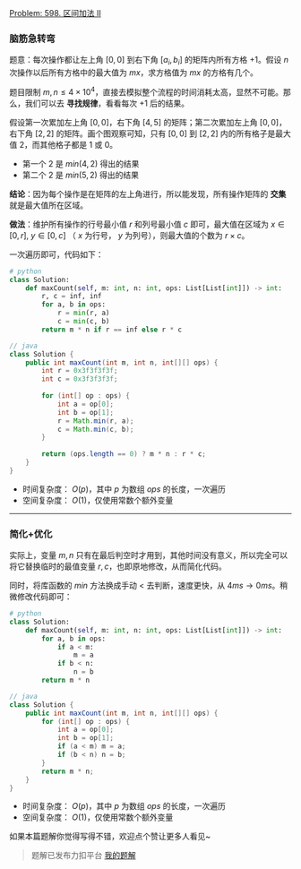 [Problem: 598. 区间加法 II](https://leetcode.cn/problems/range-addition-ii/description/)

### 脑筋急转弯

题意：每次操作都让左上角 $[0,0]$ 到右下角 $[a_i,b_i]$ 的矩阵内所有方格 $+1$。假设 $n$ 次操作以后所有方格中的最大值为 $mx$，求方格值为 $mx$ 的方格有几个。

题目限制 $m,n\leq 4\times 10^4$，直接去模拟整个流程的时间消耗太高，显然不可能。那么，我们可以去 **寻找规律**，看看每次 $+1$ 后的结果。

假设第一次累加左上角 $[0,0]$，右下角 $[4,5]$ 的矩阵；第二次累加左上角 $[0,0]$，右下角 $[2,2]$ 的矩阵。画个图观察可知，只有 $[0,0]$ 到 $[2,2]$ 内的所有格子是最大值 $2$，而其他格子都是 $1$ 或 $0$。

- 第一个 $2$ 是 $min(4,2)$ 得出的结果
- 第二个 $2$ 是 $min(5,2)$ 得出的结果

**结论**：因为每个操作是在矩阵的左上角进行，所以能发现，所有操作矩阵的 **交集** 就是最大值所在区域。

**做法**：维护所有操作的行号最小值 $r$ 和列号最小值 $c$ 即可，最大值在区域为 $x \in [0, r]$, $y \in [0, c]$ （ $x$ 为行号， $y$ 为列号），则最大值的个数为 $r \times c$。

一次遍历即可，代码如下：

```Python
# python
class Solution:
    def maxCount(self, m: int, n: int, ops: List[List[int]]) -> int:
        r, c = inf, inf
        for a, b in ops:
            r = min(r, a)
            c = min(c, b)
        return m * n if r == inf else r * c
```

```Java
// java
class Solution {
    public int maxCount(int m, int n, int[][] ops) {
        int r = 0x3f3f3f3f;
        int c = 0x3f3f3f3f;
        
        for (int[] op : ops) {
            int a = op[0];
            int b = op[1];
            r = Math.min(r, a);
            c = Math.min(c, b);
        }
        
        return (ops.length == 0) ? m * n : r * c;
    }
}
```

- 时间复杂度： $O(p)$，其中 $p$ 为数组 $ops$ 的长度，一次遍历
- 空间复杂度： $O(1)$，仅使用常数个额外变量

---

### 简化+优化

实际上，变量 $m,n$ 只有在最后判空时才用到，其他时间没有意义，所以完全可以将它替换临时的最值变量 $r,c$，也即原地修改，从而简化代码。

同时，将库函数的 $min$ 方法换成手动 $<$ 去判断，速度更快，从 $4ms\rightarrow 0ms$。稍微修改代码即可：

```Python
# python
class Solution:
    def maxCount(self, m: int, n: int, ops: List[List[int]]) -> int:
        for a, b in ops:
            if a < m:
                m = a
            if b < n:
                n = b
        return m * n
```

```Java
// java
class Solution {
    public int maxCount(int m, int n, int[][] ops) {
        for (int[] op : ops) {
            int a = op[0];
            int b = op[1];
            if (a < m) m = a;
            if (b < n) n = b;
        }
        return m * n;
    }
}
```

- 时间复杂度： $O(p)$，其中 $p$ 为数组 $ops$ 的长度，一次遍历
- 空间复杂度： $O(1)$，仅使用常数个额外变量

如果本篇题解你觉得写得不错，欢迎点个赞让更多人看见~

> 题解已发布力扣平台 [我的题解](https://leetcode.cn/problems/range-addition-ii/solutions/3061661/nao-jin-ji-zhuan-wan-jie-shi-jiao-ji-you-30jv/)
